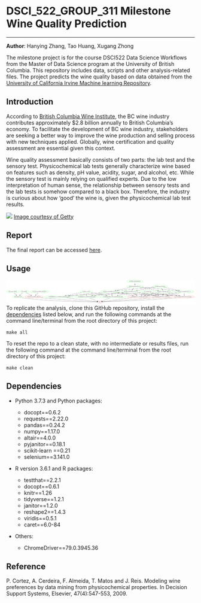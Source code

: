 # DSCI_522_GROUP_311 Milestone Wine Quality Prediction
-------------
**Author**: Hanying Zhang, Tao Huang, Xugang Zhong

The milestone project is for the course DSCI522 Data Science Workflows from the Master of Data Science program at the University of British Columbia. This repository includes data, scripts and other analysis-related files. The project predicts the wine quality based on data obtained from the [University of California Irvine Machine learning Repository](http://archive.ics.uci.edu/ml/datasets/Wine+Quality). 

## Introduction

According to [British Columbia Wine Institute](https://winebc.com/industry/media/quick-facts/), the BC wine industry contributes approximately $2.8 billion annually to British Columbia’s economy. To facilitate the development of BC wine industry, stakeholders are seeking a better way to improve the wine production and selling process with new techniques applied. Globally, wine certification and quality assessment are essential given this context. 

Wine quality assessment basically consists of two parts: the lab test and the sensory test. Physicochemical lab tests generally characterize wine based on features such as density, pH value, acidity, sugar, and alcohol, etc. While the sensory test is mainly relying on qualified experts. Due to the low interpretation of human sense, the relationship between sensory tests and the lab tests is somehow compared to a black box. Therefore, the industry is curious about how ‘good’ the wine is, given the physicochemical lab test results. 


![](https://253qv1sx4ey389p9wtpp9sj0-wpengine.netdna-ssl.com/wp-content/uploads/2019/02/Wine_Cert_Programs_GettyImages_636693944_1920x1280.jpg)
[Image courtesy of Getty](https://253qv1sx4ey389p9wtpp9sj0-wpengine.netdna-ssl.com/wp-content/uploads/2019/02/Wine_Cert_Programs_GettyImages_636693944_1920x1280.jpg)


## Report

The final report can be accessed [here](doc/report.md).

## Usage

![](Makefile.png)
To replicate the analysis, clone this GitHub repository, install the [dependencies](#dependencies) listed below, and run the following commands at the command line/terminal from the root directory of this project:
```
make all
```
To reset the repo to a clean state, with no intermediate or results
files, run the following command at the command line/terminal from the
root directory of this project: 
```
make clean
```

## Dependencies

- Python 3.7.3 and Python packages:
  - docopt==0.6.2
  - requests==2.22.0
  - pandas==0.24.2
  - numpy==1.17.0
  - altair==4.0.0
  - pyjanitor==0.18.1
  - scikit-learn ==0.21
  - selenium==3.141.0

- R version 3.6.1 and R packages:
  - testthat==2.2.1
  - docopt==0.6.1
  - knitr==1.26
  - tidyverse==1.2.1
  - janitor==1.2.0
  - reshape2==1.4.3
  - viridis==0.5.1
  - caret==6.0-84
  
- Others:
  - ChromeDriver==79.0.3945.36

## Reference

P. Cortez, A. Cerdeira, F. Almeida, T. Matos and J. Reis. Modeling wine preferences by data mining from physicochemical properties. In Decision Support Systems, Elsevier, 47(4):547-553, 2009. 


